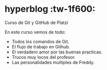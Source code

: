 # hyperblog :tw-1f600:
Curso de Git y GitHub de Platzi 

En este curso vemos de todo:
- Todos los comandos de Git.
- El flujo de trabajo en Github.
- El verdadero amor por las buenas practicas.
- Trucos muy locos del profesor.
- Las personalidades multiples de Freddy.
